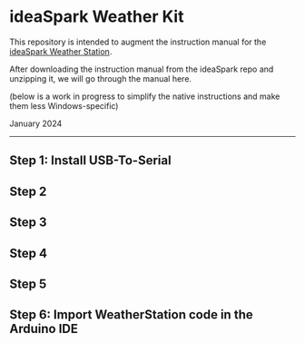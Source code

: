 # ideaSpark Weather Kit

This repository is intended to augment the instruction manual for
the [ideaSpark Weather Station](https://gitlab.com/GJKJ/WSK).

After downloading the instruction manual from the ideaSpark repo
and unzipping it, we will go through the manual here.

(below is a work in progress to simplify the native instructions and make
them less Windows-specific)

January 2024

--------------------

## Step 1: Install USB-To-Serial


## Step 2

## Step 3

## Step 4

## Step 5

## Step 6: Import WeatherStation code in the Arduino IDE


